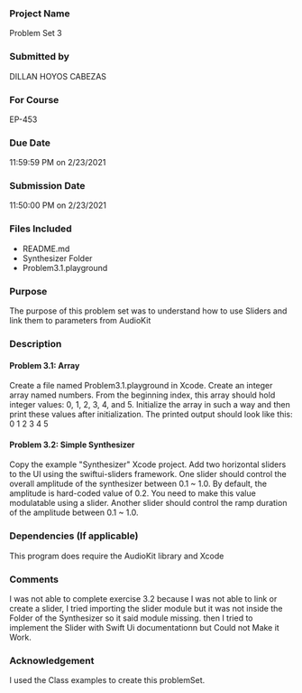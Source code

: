 ### Project Name
Problem Set 3

### Submitted by
DILLAN HOYOS CABEZAS

### For Course
EP-453

### Due Date
11:59:59 PM on 2/23/2021

### Submission Date
11:50:00 PM on 2/23/2021

### Files Included
- README.md 
- Synthesizer Folder
- Problem3.1.playground


### Purpose
The purpose of this problem set was to understand how to use Sliders and link them to parameters from AudioKit

### Description

#### Problem 3.1: Array

Create a file named Problem3.1.playground in Xcode.
Create an integer array named numbers.
From the beginning index, this array should hold integer values: 0, 1, 2, 3, 4, and 5.
Initialize the array in such a way and then print these values after initialization.
The printed output should look like this:
0
1
2
3
4
5
#### Problem 3.2: Simple Synthesizer
Copy the example "Synthesizer" Xcode project.
Add two horizontal sliders to the UI using the swiftui-sliders framework.
One slider should control the overall amplitude of the synthesizer between 0.1 ~ 1.0.
By default, the amplitude is hard-coded value of 0.2.
You need to make this value modulatable using a slider.
Another slider should control the ramp duration of the amplitude between 0.1 ~ 1.0.




### Dependencies (If applicable)
This program does require the AudioKit library and Xcode
	

### Comments
I was not able to complete exercise 3.2 because I was not able to link or create a slider, I tried importing the slider module but it was not inside the Folder of the Synthesizer so it said module missing. then I tried to implement the Slider with Swift Ui documentationn but Could not Make it Work. 

### Acknowledgement
I used the Class examples to create this problemSet.